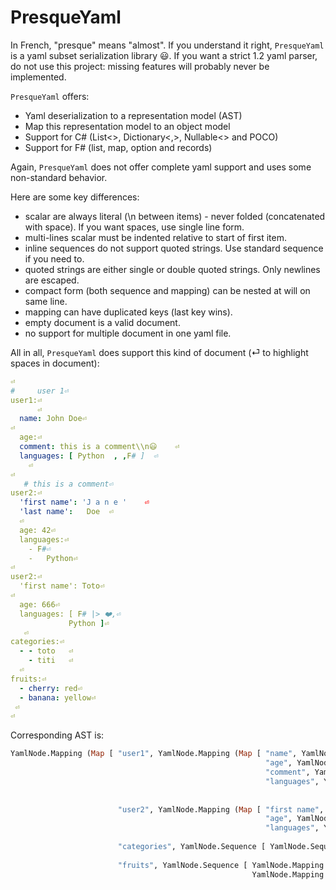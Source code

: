 # PresqueYaml

In French, "presque" means "almost". If you understand it right, `PresqueYaml` is a yaml subset serialization library 😃.
If you want a strict 1.2 yaml parser, do not use this project: missing features will probably never be implemented.

`PresqueYaml` offers:
* Yaml deserialization to a representation model (AST)
* Map this representation model to an object model
* Support for C# (List<>, Dictionary<,>, Nullable<> and POCO)
* Support for F# (list, map, option and records)

Again, `PresqueYaml` does not offer complete yaml support and uses some non-standard behavior.

Here are some key differences:
* scalar are always literal (\n between items) - never folded (concatenated with space). If you want spaces, use single line form.
* multi-lines scalar must be indented relative to start of first item.
* inline sequences do not support quoted strings. Use standard sequence if you need to.
* quoted strings are either single or double quoted strings. Only newlines are escaped.
* compact form (both sequence and mapping) can be nested at will on same line.
* mapping can have duplicated keys (last key wins).
* empty document is a valid document.
* no support for multiple document in one yaml file.

All in all, `PresqueYaml` does support this kind of document (⏎ to highlight spaces in document):
```yaml
⏎
#     user 1⏎
user1:⏎
      ⏎
  name: John Doe⏎
⏎
  age:⏎
  comment: this is a comment\\n😃    ⏎
  languages: [ Python  , ,F# ]  ⏎
    ⏎
⏎
   # this is a comment⏎
user2:⏎
  'first name': 'J a n e '    ⏎
  'last name':   Doe  ⏎
  ⏎
  age: 42⏎
  languages:⏎
    - F#⏎
    -   Python⏎
⏎
user2:⏎
  'first name': Toto⏎
⏎
  age: 666⏎
  languages: [ F# |> ❤️,⏎
             Python ]⏎
   ⏎
categories:⏎
  - - toto   ⏎
    - titi   ⏎
  ⏎
fruits:⏎
  - cherry: red⏎
  - banana: yellow⏎
 ⏎
⏎
```

Corresponding AST is:
```ocaml
YamlNode.Mapping (Map [ "user1", YamlNode.Mapping (Map [ "name", YamlNode.Scalar "John Doe"
                                                         "age", YamlNode.None
                                                         "comment", YamlNode.Scalar "this is a comment\n😃"
                                                         "languages", YamlNode.Sequence [ YamlNode.Scalar "Python"
                                                                                          YamlNode.None
                                                                                          YamlNode.Scalar "F#" ] ] )
                        "user2", YamlNode.Mapping (Map [ "first name", YamlNode.Scalar "Toto"
                                                         "age", YamlNode.Scalar "666"
                                                         "languages", YamlNode.Sequence [ YamlNode.Scalar "F# |> ❤️"
                                                                                          YamlNode.Scalar "Python" ] ] )
                        "categories", YamlNode.Sequence [ YamlNode.Sequence [ YamlNode.Scalar "toto"
                                                                              YamlNode.Scalar "titi"] ]
                        "fruits", YamlNode.Sequence [ YamlNode.Mapping (Map [ "cherry", YamlNode.Scalar "red" ])
                                                      YamlNode.Mapping (Map [ "banana", YamlNode.Scalar "yellow" ]) ] ])
```
